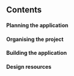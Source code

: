 <!-- TODO
wireframe app
set up file structure
fetch data from API
 -->

## Contents

#### Planning the application

#### Organising the project

#### Building the application

#### Design resources
